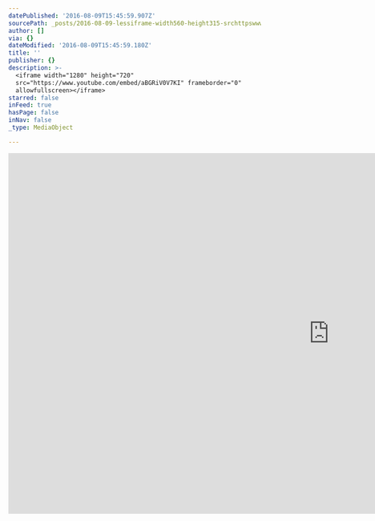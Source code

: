 ```yaml
---
datePublished: '2016-08-09T15:45:59.907Z'
sourcePath: _posts/2016-08-09-lessiframe-width560-height315-srchttpswwwyoutubeco.md
author: []
via: {}
dateModified: '2016-08-09T15:45:59.180Z'
title: ''
publisher: {}
description: >-
  <iframe width="1280" height="720"
  src="https://www.youtube.com/embed/aBGRiV0V7KI" frameborder="0"
  allowfullscreen></iframe>
starred: false
inFeed: true
hasPage: false
inNav: false
_type: MediaObject

---
```

<iframe width="1280" height="720" src="https://www.youtube.com/embed/aBGRiV0V7KI" frameborder="0" allowfullscreen\></iframe\>